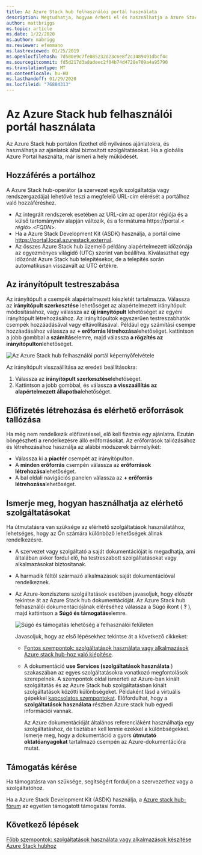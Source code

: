 ```yaml
---
title: Az Azure Stack hub felhasználói portál használata
description: Megtudhatja, hogyan érheti el és használhatja a Azure Stack hub felhasználói portálját.
author: mattbriggs
ms.topic: article
ms.date: 1/22/2020
ms.author: mabrigg
ms.reviewer: efemmano
ms.lastreviewed: 01/25/2019
ms.openlocfilehash: 7d580e9c7fe085232d23c6e8f2c3489491dbcf4c
ms.sourcegitcommit: fd5d217d3a8adeec2f04b74d4728e709a4a95790
ms.translationtype: MT
ms.contentlocale: hu-HU
ms.lasthandoff: 01/29/2020
ms.locfileid: "76884313"
---
```

# <a name="use-the-azure-stack-hub-user-portal"></a>Az Azure Stack hub felhasználói portál használata

Az Azure Stack hub portálon fizethet elő nyilvános ajánlatokra, és használhatja az ajánlatok által biztosított szolgáltatásokat. Ha a globális Azure Portal használta, már ismeri a hely működését.

## <a name="access-the-portal"></a>Hozzáférés a portálhoz

A Azure Stack hub-operátor (a szervezet egyik szolgáltatója vagy rendszergazdája) lehetővé teszi a megfelelő URL-cím elérését a portálhoz való hozzáféréshez.

- Az integrált rendszerek esetében az URL-cím az operátor régiója és a külső tartománynév alapján változik, és a formátuma https://portal.&lt; *régió*&gt;.&lt;*FQDN*&gt;.
- Ha a Azure Stack Development Kit (ASDK) használja, a portál címe https://portal.local.azurestack.external.
- Az összes Azure Stack hub üzemelő példány alapértelmezett időzónája az egyezményes világidő (UTC) szerint van beállítva. Kiválaszthat egy időzónát Azure Stack hub telepítésekor, de a telepítés során automatikusan visszavált az UTC értékre.

## <a name="customize-the-dashboard"></a>Az irányítópult testreszabása

Az irányítópult a csempék alapértelmezett készletét tartalmazza. Válassza az **irányítópult szerkesztése** lehetőséget az alapértelmezett irányítópult módosításához, vagy válassza az **új irányítópult** lehetőséget az egyéni irányítópult létrehozásához. Az irányítópultok egyszerűen testreszabhatók csempék hozzáadásával vagy eltávolításával. Például egy számítási csempe hozzáadásához válassza az **+ erőforrás létrehozása**lehetőséget. kattintson a jobb gombbal a **számítás**elemre, majd válassza **a rögzítés az irányítópulton**lehetőséget.

![Az Azure Stack hub felhasználói portál képernyőfelvétele](media/azure-stack-use-portal/userportal.png)

Az irányítópult visszaállítása az eredeti beállításokra:
1.  Válassza az **irányítópult szerkesztése**lehetőséget. 
2.  Kattintson a jobb gombbal, és válassza **a visszaállítás az alapértelmezett állapotba**lehetőséget.

## <a name="create-subscription-and-browse-available-resources"></a>Előfizetés létrehozása és elérhető erőforrások tallózása

Ha még nem rendelkezik előfizetéssel, elő kell fizetnie egy ajánlatra. Ezután böngészheti a rendelkezésre álló erőforrásokat. Az erőforrások tallózásához és létrehozásához használja az alábbi módszerek bármelyikét:

- Válassza ki a **piactér** csempét az irányítópulton.
- A **minden erőforrás** csempén válassza az **erőforrások létrehozása**lehetőséget.
- A bal oldali navigációs panelen válassza az **+ erőforrás létrehozása**lehetőséget.

## <a name="learn-how-to-use-available-services"></a>Ismerje meg, hogyan használhatja az elérhető szolgáltatásokat

Ha útmutatásra van szüksége az elérhető szolgáltatások használatához, lehetséges, hogy az Ön számára különböző lehetőségek állnak rendelkezésre.

- A szervezet vagy szolgáltató a saját dokumentációját is megadhatja, ami általában akkor fordul elő, ha testreszabott szolgáltatásokat vagy alkalmazásokat biztosítanak.
- A harmadik féltől származó alkalmazások saját dokumentációval rendelkeznek.
- Az Azure-konzisztens szolgáltatások esetében javasoljuk, hogy először tekintse át az Azure Stack hub dokumentációját. Az Azure Stack hub felhasználói dokumentációjának eléréséhez válassza a Súgó ikont ( **?** ), majd kattintson a **Súgó és támogatás**elemre.

    ![Súgó és támogatás lehetőség a felhasználói felületen](media/azure-stack-use-portal/HelpAndSupport.png)

    Javasoljuk, hogy az első lépésekhez tekintse át a következő cikkeket:

    - [Fontos szempontok: szolgáltatások használata vagy alkalmazások Azure stack hub-hoz való kiépítése](azure-stack-considerations.md).
    - A dokumentáció **use Services (szolgáltatások használata** ) szakaszában az egyes szolgáltatásokra vonatkozó megfontolások szerepelnek. A szempontok oldal ismerteti az Azure-ban kínált szolgáltatás és az Azure Stack hub szolgáltatásban kínált szolgáltatások közötti különbségeket. Példaként lásd a virtuális gépekkel [kapcsolatos szempontokat](azure-stack-vm-considerations.md). Előfordulhat, hogy a **szolgáltatások használata** részben Azure stack hub egyedi információi vannak.

      Az Azure dokumentációját általános referenciáként használhatja egy szolgáltatáshoz, de tisztában kell lennie ezekkel a különbségekkel. Ismerje meg, hogy a dokumentáció a gyors **útmutató oktatóanyagokat** tartalmazó csempén az Azure-dokumentációra mutat.

## <a name="get-support"></a>Támogatás kérése

Ha támogatásra van szüksége, segítségért forduljon a szervezethez vagy a szolgáltatóhoz.

Ha a Azure Stack Development Kit (ASDK) használja, a [Azure stack hub-fórum](https://social.msdn.microsoft.com/Forums/azure/home?forum=azurestack) az egyetlen támogatott támogatási forrás.

## <a name="next-steps"></a>Következő lépések

[Főbb szempontok: szolgáltatások használata vagy alkalmazások készítése Azure Stack hubhoz](azure-stack-considerations.md)
